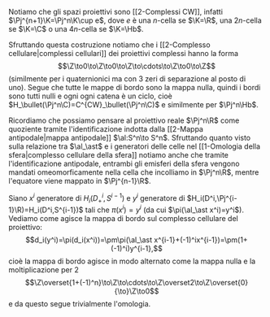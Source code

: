 Notiamo che gli spazi proiettivi sono [[2-Complessi CW]], infatti $\Pj^{n+1}\K=\Pj^n\K\cup e$, dove $e$ è una $n$-cella se $\K=\R$, una $2n$-cella se $\K=\C$ o una $4n$-cella se $\K=\Hb$.

Sfruttando questa costruzione notiamo che i [[2-Complesso cellulare|complessi cellulari]] dei proiettivi complessi hanno la forma$$\Z\to0\to\Z\to0\to\Z\to\cdots\to\Z\to0\to\Z$$(similmente per i quaternionici ma con 3 zeri di separazione al posto di uno). Segue che tutte le mappe di bordo sono la mappa nulla, quindi i bordi sono tutti nulli e ogni ogni catena è un ciclo, cioè $H_\bullet(\Pj^n\C)=C^{CW}_\bullet(\Pj^n\C)$ e similmente per $\Pj^n\Hb$.

Ricordiamo che possiamo pensare al proiettivo reale $\Pj^n\R$ come quoziente tramite l'identificazione indotta dalla [[2-Mappa antipodale|mappa antipodale]] $\al:S^n\to S^n$. 
Sfruttando quanto visto sulla relazione tra $\al_\ast$ e i generatori delle celle nel [[1-Omologia della sfera|complesso cellulare della sfera]] notiamo anche che tramite l'identificazione antipodale, entrambi gli emisferi della sfera vengono mandati omeomorficamente nella cella che incolliamo in $\Pj^n\R$, mentre l'equatore viene mappato in $\Pj^{n-1}\R$.

Siano $x^i$ generatore di $H_i(D^i_+,S^{i-1})$ e $y^i$ generatore di $H_i(D^i,\Pj^{i-1}\R)=H_i(D^i,S^{i-1})$ tali che $\pi(x^i)=y^i$ (da cui $\pi(\al_\ast x^i)=y^i$). Vediamo come agisce la mappa di bordo sul complesso cellulare del proiettivo:$$d_i(y^i)=\pi(d_i(x^i))=\pm\pi(\al_\ast x^{i-1}+(-1)^ix^{i-1})=\pm(1+(-1)^i)y^{i-1},$$cioè la mappa di bordo agisce in modo alternato come la mappa nulla e la moltiplicazione per $2$$$\Z\overset{1+(-1)^n}\to\Z\to\cdots\to\Z\overset2\to\Z\overset{0}{\to}\Z\to0$$e da questo segue trivialmente l'omologia.